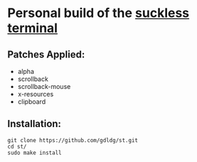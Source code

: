 # Personal build of the [suckless terminal](https://st.suckless.org/)

## Patches Applied:
* alpha
* scrollback
* scrollback-mouse
* x-resources
* clipboard


## Installation:
```
git clone https://github.com/gdldg/st.git
cd st/
sudo make install
```



